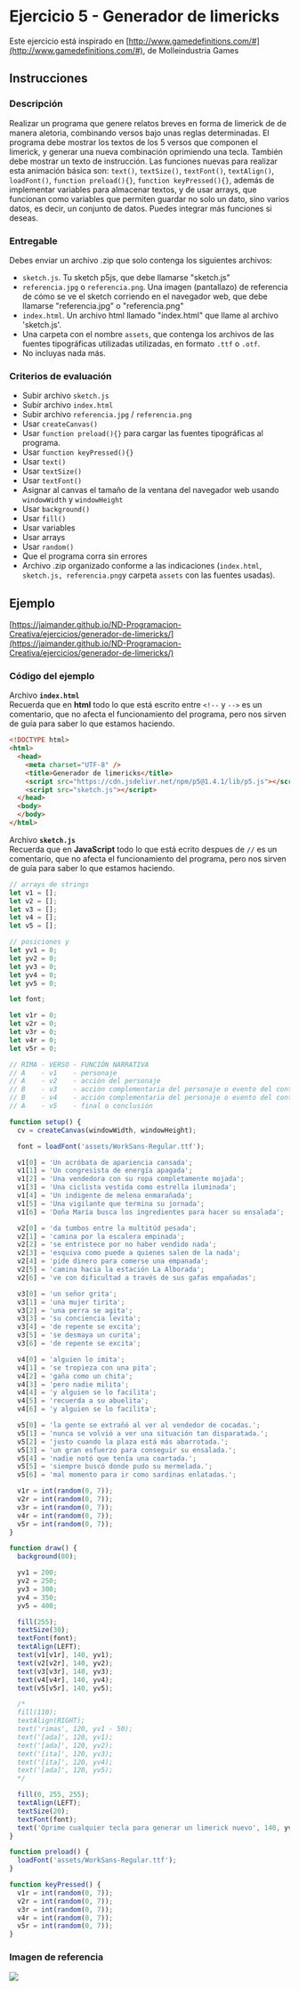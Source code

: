 # Ejercicio 5 - Generador de limericks
Este ejercicio está inspirado en [http://www.gamedefinitions.com/#](http://www.gamedefinitions.com/#), de Molleindustria Games

## Instrucciones

### Descripción
Realizar un programa que genere relatos breves en forma de limerick de de manera aletoria, combinando versos bajo unas reglas determinadas. El programa debe mostrar los textos de los 5 versos que componen el limerick, y generar una nueva combinación oprimiendo una tecla. También debe mostrar un texto de instrucción. Las funciones nuevas para realizar esta animación básica son: `text()`, `textSize()`, `textFont()`, `textAlign()`, `loadFont()`, `function preload(){}`, `function keyPressed(){}`, además de implementar variables para almacenar textos, y de usar arrays, que funcionan como variables que permiten guardar no solo un dato, sino varios datos, es decir, un conjunto de datos. Puedes integrar más funciones si deseas. 

### Entregable
Debes enviar un archivo .zip que solo contenga los siguientes archivos:
- `sketch.js`. Tu sketch p5js, que debe llamarse "sketch.js" 
- `referencia.jpg` o `referencia.png`. Una imagen (pantallazo) de referencia de cómo se ve el sketch corriendo en el navegador web, que debe llamarse "referencia.jpg" o "referencia.png"
- `index.html`. Un archivo html llamado "index.html" que llame al archivo 'sketch.js'. 
- Una carpeta con el nombre `assets`, que contenga los archivos de las fuentes tipográficas utilizadas utilizadas, en formato `.ttf` o `.otf`.
- No incluyas nada más.

### Criterios de evaluación
- Subir archivo `sketch.js`
- Subir archivo `index.html`
- Subir archivo `referencia.jpg` / `referencia.png`
- Usar `createCanvas()`
- Usar `function preload(){}` para cargar las fuentes tipográficas al programa.
- Usar `function keyPressed(){}`
- Usar `text()`
- Usar `textSize()`
- Usar `textFont()`
- Asignar al canvas el tamaño de la ventana del navegador web usando `windowWidth` y `windowHeight`
- Usar `background()` 
- Usar `fill()`
- Usar variables
- Usar arrays
- Usar `random()`
- Que el programa corra sin errores
- Archivo .zip organizado conforme a las indicaciones (`index.html`, `sketch.js, referencia.png`y carpeta `assets` con las fuentes usadas).

## Ejemplo
[https://jaimander.github.io/ND-Programacion-Creativa/ejercicios/generador-de-limericks/](https://jaimander.github.io/ND-Programacion-Creativa/ejercicios/generador-de-limericks/)

### Código del ejemplo
Archivo **`index.html`** </br>
Recuerda que en **html** todo lo que está escrito entre `<!--` y `-->` es un comentario, que no afecta el funcionamiento del programa, pero nos sirven de guía para saber lo que estamos haciendo. 
``` html
<!DOCTYPE html>
<html>
  <head>
    <meta charset="UTF-8" />
    <title>Generador de limericks</title>
    <script src="https://cdn.jsdelivr.net/npm/p5@1.4.1/lib/p5.js"></script>
    <script src="sketch.js"></script>
  </head>
  <body>
  </body>
</html>
```

Archivo **`sketch.js`** </br>
Recuerda que en **JavaScript** todo lo que está ecrito despues de `//` es un comentario, que no afecta el funcionamiento del programa, pero nos sirven de guía para saber lo que estamos haciendo. 

``` js
// arrays de strings
let v1 = [];
let v2 = [];
let v3 = [];
let v4 = [];
let v5 = [];

// posiciones y
let yv1 = 0;
let yv2 = 0;
let yv3 = 0;
let yv4 = 0;
let yv5 = 0;

let font;

let v1r = 0;
let v2r = 0;
let v3r = 0;
let v4r = 0;
let v5r = 0;

// RIMA - VERSO - FUNCIÓN NARRATIVA 
// A    - v1    - personaje 
// A    - v2    - acción del personaje 
// B    - v3    - acción complementaria del personaje o evento del contexto 1 B
// B    - v4    - acción complementaria del personaje o evento del contexto 2 B
// A    - v5    - final o conclusión 

function setup() {
  cv = createCanvas(windowWidth, windowHeight);

  font = loadFont('assets/WorkSans-Regular.ttf');

  v1[0] = 'Un acróbata de apariencia cansada';
  v1[1] = 'Un congresista de energía apagada';
  v1[2] = 'Una vendedora con su ropa completamente mojada';
  v1[3] = 'Una ciclista vestida como estrella iluminada';
  v1[4] = 'Un indigente de melena enmarañada';
  v1[5] = 'Una vigilante que termina su jornada';
  v1[6] = 'Doña María busca los ingredientes para hacer su ensalada';

  v2[0] = 'da tumbos entre la multitúd pesada';
  v2[1] = 'camina por la escalera empinada';
  v2[2] = 'se entristece por no haber vendido nada';
  v2[3] = 'esquiva como puede a quienes salen de la nada';
  v2[4] = 'pide dinero para comerse una empanada';
  v2[5] = 'camina hacia la estación La Alborada';
  v2[6] = 've con dificultad a través de sus gafas empañadas';

  v3[0] = 'un señor grita';
  v3[1] = 'una mujer tirita';
  v3[2] = 'una perra se agita';
  v3[3] = 'su conciencia levita';
  v3[4] = 'de repente se excita';
  v3[5] = 'se desmaya un curita';
  v3[6] = 'de repente se excita';

  v4[0] = 'alguien lo imita';
  v4[1] = 'se tropieza con una pita';
  v4[2] = 'gaña como un chita';
  v4[3] = 'pero nadie milita';
  v4[4] = 'y alguien se lo facilita';
  v4[5] = 'recuerda a su abuelita';
  v4[6] = 'y alguien se lo facilita';

  v5[0] = 'la gente se extrañó al ver al vendedor de cocadas.';
  v5[1] = 'nunca se volvió a ver una situación tan disparatada.';
  v5[2] = 'justo cuando la plaza está más abarrotada.';
  v5[3] = 'un gran esfuerzo para conseguir su ensalada.';
  v5[4] = 'nadie notó que tenía una coartada.';
  v5[5] = 'siempre buscó donde pudo su mermelada.';
  v5[6] = 'mal momento para ir como sardinas enlatadas.';

  v1r = int(random(0, 7));
  v2r = int(random(0, 7));
  v3r = int(random(0, 7));
  v4r = int(random(0, 7));
  v5r = int(random(0, 7));
}

function draw() {
  background(80);

  yv1 = 200;
  yv2 = 250;
  yv3 = 300;
  yv4 = 350;
  yv5 = 400;

  fill(255);
  textSize(30);
  textFont(font);
  textAlign(LEFT);
  text(v1[v1r], 140, yv1);
  text(v2[v2r], 140, yv2);
  text(v3[v3r], 140, yv3);
  text(v4[v4r], 140, yv4);
  text(v5[v5r], 140, yv5);

  /*
  fill(110);
  textAlign(RIGHT);
  text('rimas', 120, yv1 - 50);
  text('[ada]', 120, yv1);
  text('[ada]', 120, yv2);
  text('[ita]', 120, yv3);
  text('[ita]', 120, yv4);
  text('[ada]', 120, yv5);
  */

  fill(0, 255, 255);
  textAlign(LEFT);
  textSize(20);
  textFont(font);
  text('Oprime cualquier tecla para generar un limerick nuevo', 140, yv5 + 100);
}

function preload() {
  loadFont('assets/WorkSans-Regular.ttf');
}

function keyPressed() {
  v1r = int(random(0, 7));
  v2r = int(random(0, 7));
  v3r = int(random(0, 7));
  v4r = int(random(0, 7));
  v5r = int(random(0, 7));
}
```

### Imagen de referencia
![](https://github.com/jaimander/ND-Programacion-Creativa/blob/main/ejercicios/generador-de-limericks/referencia.png) 




